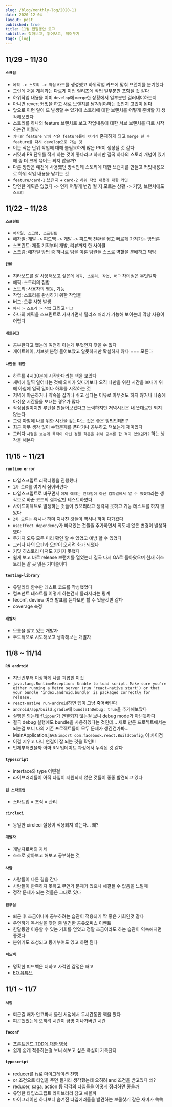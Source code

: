 ```yaml
---
slug: /blog/monthly-log/2020-11
date: 2020-12-04
layout: post
published: true
title: 11월 한달동안 로그
subtitle: 찾아보고, 읽어보고, 적어두기
tags: [log]
---
```


## 11/29 ~ 11/30

#### `스크럼`

- `에픽 -> 스토리 -> 작업` 카드를 생성했고 하위작업 카드에 맞춰 브랜치를 분기했다
- 그런데 처음 계획과는 다르게 이번 릴리즈에 작업 일부분만 포함될 것 같다
- 하위작업 내용을 이미 `develop`에 `merge`한 상황에서 일부분만 걸러내야하는지
- 아니면 revert 커밋을 하고 새로 브랜치를 남겨둬야하는 것인지 고민이 된다
- 앞으로 이런 일이 또 발생할 수 있기에 스토리에 대한 브랜치를 어떻게 준비할 지 생각해보았다
- 스토리를 하나의 feature 브랜치로 보고 작업내용에 대한 서브 브랜치를 따로 시작하는건 어떨까
- `커다란 feature 안에 작은 feature들이 여러개` 존재하게 되고 `merge 한 후 feature를 다시 develop으로 가는 것`
- 이는 작은 단위 작업에 대해 불필요하게 많은 PR이 생성될 것 같다
- 커밋과 PR 단위를 작게 하는 것이 좋다라고 하지만 결국 하나의 스토리 개념이 있기에 좀 더 크게 묶어도 되지 않을까?
- 다른 방안은 예전에 사용했던 방식인데 스토리에 대한 브랜치를 만들고 커밋내용으로 하위 작업 내용을 남기는 것
- `feature/card-1` 브랜치 + `card-2 하위 작업 내용에 대한 커밋`
- 당연한 계획은 없었다 -> 언제 어떻게 변경 될 지 모르는 상황 -> 커밋, 브랜치에도 `스크럼`

## 11/22 ~ 11/28

#### `스프린트`

- `애자일, 스크럼, 스프린트`
- 애자일: 개발 -> 피드백 -> 개발 -> 피드백 전환을 짧고 빠르게 가져가는 방법론
- 스프린트: 제품 기획부터 개발, 리뷰까지 한 사이클
- 스크럼: 애자일 방법 중 하나로 팀을 이룬 팀원들 스스로 역할을 분배하고 책임

#### `칸반`

- 지라보드를 잘 사용해보고 싶은데 `에픽, 스토리, 작업, 버그` 차이점은 무엇일까
- 에픽: 스토리의 집합
- 스토리: 사용자의 행동, 기능
- 작업: 스토리를 완성하기 위한 작업물
- 버그: 오류 사항 발생
- `에픽 > 스토리 > 작업` 그리고 `버그`
- 하나의 에픽을 스프린트로 가져가면서 릴리즈 처리가 가능해 보이는데 막상 사용이 어렵다

#### `네트워크`

- 공부한다고 했는데 여전히 아는게 무엇인지 찾을 수 없다
- 게이트웨이, 서브넷 분명 들어보았고 알듯하지만 확실하지 않다 === 모른다

#### `나만을 위한`

- 하루를 4시30분에 시작한다라는 책을 보았다
- 새벽에 일찍 일어나는 것에 의미가 있다기보다 오직 나만을 위한 시간을 보내기 위해 아침에 일찍 일어나 하루를 시작하는 것
- 저녁에 야근하거나 약속을 잡거나 쉬고 싶다는 이유로 아무것도 하지 않거나 나중에 아쉬운 시간들을 보내는 경우가 많다
- 작심삼일이지만 루틴을 만들어보겠다고 노력하지만 저녁시간은 내 뜻대로만 되지 않는다
- 그럼 아침에 나를 위한 시간을 갖는다는 것은 좋은 방법인데!!!?
- 최근 아무 생각 없이 수학문제를 푼다거나 공부하고 책보는게 재미있다
- 그러다 `시험을 보는게 목적이 아닌 정말 학문을 위해 공부를 한 적이 있었던가?` 하는 생각을 해본다

## 11/15 ~ 11/21

#### `runtime error`

- 타입스크립트 리팩터링을 진행했다
- `1차 오류`를 여기서 심어버렸다
- 타입스크립트로 바꾸면서 `이제 에러는 런타임이 아닌 컴파일에서 알 수 있겠지`라는 생각으로 바꾼 코드의 결과값만 테스트하였다
- 사이드이펙트로 발생하는 것들이 있으리라고 생각치 못하고 기능 테스트를 하지 않았다
- `2차 오류`는 혹시나 하며 지나친 것들이 역시나 하며 다가왔다
- `useEffect dependency`가 빠져있는 것들을 추가하면서 의도치 않은 변경이 발생하였다
- 두가지 오류 모두 미리 확인 할 수 있었고 예방 할 수 있었다
- 그러나 나의 오판과 오만이 오히려 화가 되었다
- 커밋 히스토리 마저도 지키지 못했다
- 쉽게 보고 바로 release 브랜치를 열었는데 결국 다시 QA로 돌아왔으며 현재 히스토리는 갈 곳 잃은 거미줄이다

#### `testing-library`

- 유틸리티 함수만 테스트 코드를 작성했었다
- 컴포넌트 테스트를 어떻게 하는건지 몰라서라는 핑계
- feconf, deview 여러 발표를 듣다보면 할 수 있을것만 같다
- coverage 측정

#### `개발자`

- 모름을 알고 있는 개발자
- 주도적으로 시도해보고 생각해보는 개발자

## 11/8 ~ 11/14

#### `RN android`

- 지난번부터 이상하게 나를 괴롭힌 이것
- `java.lang.RuntimeException: Unable to load script. Make sure you're either running a Metro server (run 'react-native start') or that your bundle 'index.android.bundle' is packaged correctly for release.`
- `react-native run-android`하면 앱이 그냥 죽어버린다
- `android/app/build.gradle`에 `bundleInDebug: true`을 추가해보았다
- 실행은 되는데 `flipper`가 연결되지 않는걸 보니 debug mode가 아닌듯하다
- 결국 debug 실행에도 bundle을 사용하겠다는 것인데... 새로 만든 프로젝트에서는 되는걸 보니 나의 기존 프로젝트들이 모두 문제가 생긴건가봐...
- MainApplication.java `import com.facebook.react.BuildConfig;`이 차이점
- 이걸 지우고 나니 연결이 잘 되는 것을 확인!!!
- 언제부터였을까 아마 RN 업데이트 과정에서 누락된 것 같다

#### `typescript`

- interface와 type 어떤걸
- 라이브러리들이 아직 타입이 지원되지 않은 것들이 종종 발견되고 있다

#### `린 스타트업`

- 스타트업 = 조직 = 관리

#### `circleci`

- 동일한 circleci 설정이 적용되지 않는다... 왜?

#### `개발자`

- 개발자로써의 자세
- 스스로 찾아보고 해보고 공부하는 것

#### `사람`

- 사람들이 다른 길을 간다
- 사람들이 만족하지 못하고 무언가 문제가 있으나 해결될 수 없음을 느낄때
- 정작 문제가 되는 것들은 그대로 있다

#### `집무실`

- 퇴근 후 조금이나마 공부하려는 습관이 적응되기 딱 좋은 기회인것 같다
- 우연하게 독서실을 찾던 중 발견한 공유오피스 이벤트
- 한달동안 이용할 수 있는 기회를 얻었고 정말 조금이라도 하는 습관이 익숙해지면 좋겠다
- 분위기도 조성되고 동기부여도 있고 하면 된다

#### `피드백`

- 명확한 피드백은 더하고 사적인 감정은 빼고
- [EO 유튜브](https://youtu.be/51boqGNfH_8)

## 11/1 ~ 11/7

#### `서점`

- 퇴근길 배가 안고파서 들린 서점에서 두시간동안 책을 봤다
- 피곤했었는데 오히려 시간이 금방 지나가버린 시간

#### `feconf`

- [프론트엔드 TDD에 대한 영상](https://www.youtube.com/watch?v=L1dtkLeIz-M)
- 쉽게 쉽게 적용하는걸 보니 해보고 싶은 욕심이 가득찬다

#### `typescript`

- reducer를 ts로 마이그레이션 진행
- or 조건으로 타입을 주면 될거라 생각했는데 오히려 and 조건을 받고있다 왜?
- reducer, saga, action 등 각각의 타입들을 어떻게 정리하면 좋을까
- 유명한 타입스크립트 라이브러리 참고 해볼까
- 마이그레이션 하다보니 숨겨진 타입에러들을 발견하는 보물찾기 같은 재미가 쏙쏙
